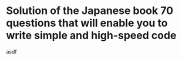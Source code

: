 # Solution of the Japanese book 70 questions that will enable you to write simple and high-speed code


asdf